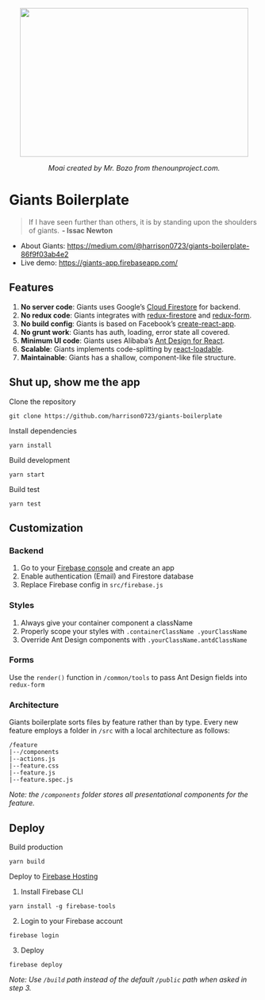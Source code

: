 <p align="center">
  <img width="460" height="300" src="https://cdn-images-1.medium.com/max/800/1*grVJDnpHQsEC-q1MfewTVQ.png">
</p>
<p align="center">
  <i>Moai created by Mr. Bozo from thenounproject.com.</i>
</p>


# Giants Boilerplate
>If I have seen further than others, it is by standing upon the shoulders of giants.  **- Issac Newton**

* About Giants: https://medium.com/@harrison0723/giants-boilerplate-86f9f03ab4e2
* Live demo: https://giants-app.firebaseapp.com/

## Features
1. **No server code**: Giants uses Google’s [Cloud Firestore](https://firebase.google.com/docs/firestore/) for backend.
2. **No redux code**: Giants integrates with [redux-firestore](https://github.com/prescottprue/redux-firestore) and [redux-form](https://github.com/erikras/redux-form).
3. **No build config**: Giants is based on Facebook’s [create-react-app](https://github.com/facebook/create-react-app).
4. **No grunt work**: Giants has auth, loading, error state all covered.
5. **Minimum UI code**: Giants uses Alibaba’s [Ant Design for React](https://ant.design/docs/react/introduce).
6. **Scalable**: Giants implements code-splitting by [react-loadable](https://github.com/jamiebuilds/react-loadable).
7. **Maintainable**: Giants has a shallow, component-like file structure.

## Shut up, show me the app
Clone the repository
```
git clone https://github.com/harrison0723/giants-boilerplate
```
Install dependencies
```
yarn install
```
Build development
```
yarn start
```
Build test
```
yarn test
```
## Customization
### Backend
1. Go to your [Firebase console](https://console.firebase.google.com/) and create an app
2. Enable authentication (Email) and Firestore database
3. Replace Firebase config in `src/firebase.js`
### Styles
1. Always give your container component a className
2. Properly scope your styles with `.containerClassName .yourClassName`
3. Override Ant Design components with `.yourClassName.antdClassName`
### Forms
Use the `render()` function in `/common/tools` to pass Ant Design fields into `redux-form` 
### Architecture
Giants boilerplate sorts files by feature rather than by type. Every new feature employs a folder in `/src` with a local architecture as follows:
```
/feature
|--/components
|--actions.js
|--feature.css
|--feature.js
|--feature.spec.js
```
_Note: the `/components` folder stores all presentational components for the feature._
## Deploy
Build production
```
yarn build
```
Deploy to [Firebase Hosting](https://firebase.google.com/docs/hosting/)
1. Install Firebase CLI
```
yarn install -g firebase-tools
```
2. Login to your Firebase account
```
firebase login
```
3. Deploy
```
firebase deploy
```
_Note: Use `/build` path instead of the default `/public` path when asked in step 3._
